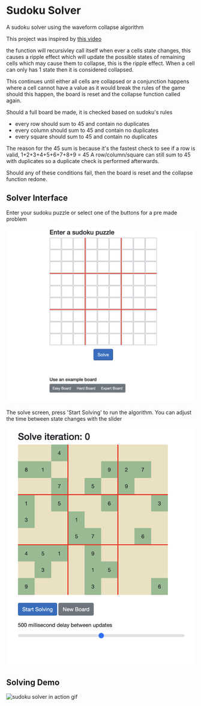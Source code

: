 # Sudoku Solver
A sudoku solver using the waveform collapse algorithm

This project was inspired by [this video](https://youtu.be/2SuvO4Gi7uY)


the function will recursivley call itself when ever a cells state changes, this causes a ripple effect which will update the possible 
states of remaining cells which may cause them to collapse, this is the ripple effect.
When a cell can only has 1 state then it is considered collapsed.


This continues until either all cells are collapsed or a conjunction happens where a cell cannot have a value as it would break the rules of the game
should this happen, the board is reset and the collapse function called again.

Should a full board be made, it is checked based on sudoku's rules
- every row should sum to 45 and contain no duplicates
- every column should sum to 45 and contain no duplicates
- every square should sum to 45 and contain no duplicates

The reason for the 45 sum is because it's the fastest check to see if a row is valid, 1+2+3+4+5+6+7+8+9 = 45
A row/column/square can still sum to 45 with duplicates so a duplicate check is performed afterwards.

Should any of these conditions fail, then the board is reset and the collapse function redone.


## Solver Interface

Enter your sudoku puzzle or select one of the buttons for a pre made problem

<img width="500" alt="initial screen" src=".github/initial_screen.png">

The solve screen, press 'Start Solving' to run the algorithm. You can adjust the time between state changes with the slider

<img width="500" alt="solve screen" src=".github/solve_screen.png">


## Solving Demo

<img width="500" alt="sudoku solver in action gif" src=".github/SudokuSolverInAction.gif">
